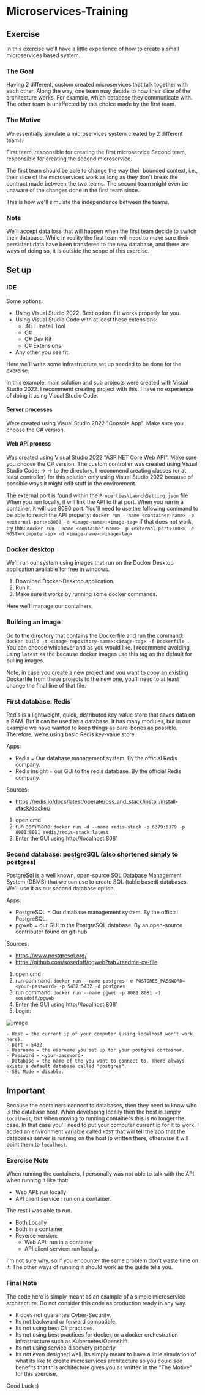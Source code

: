 # Microservices-Training

## Exercise

In this exercise we'll have a little experience of how to create a small microservices based system.

### The Goal

Having 2 different, custom created microservices that talk together with each other.
Along the way, one team may decide to how their slice of the architecture works. For example, which database they communicate with.
The other team is unaffected by this choice made by the first team.

### The Motive

We essentially simulate a microservices system created by 2 different teams.

First team, responsible for creating the first microservice
Second team, responsible for creating the second microservice.

The first team should be able to change the way their bounded context, i.e., their slice of the microservices work as long as they don't break the contract made between the two teams. The second team might even be unaware of the changes done in the first team since.

This is how we'll simulate the independence between the teams.

### Note

We'll accept data loss that will happen when the first team decide to switch their database. While in reality the first team will need to make sure their persistent data have been transfered to the new database, and there are ways of doing so, it is outside the scope of this exercise.

## Set up

### IDE

Some options:
- Using Visual Studio 2022. Best option if it works properly for you.
- Using Visual Studio Code with at least these extensions:
    - .NET Install Tool
    - C#
    - C# Dev Kit
    - C# Extensions
- Any other you see fit.

Here we'll write some infrastructure set up needed to be done for the exercise.

In this example, main solution and sub projects were created with Visual Studio 2022.
I recommend creating project with this. I have no experience of doing it using Visual Studio Code.

#### Server processes
Were created using Visual Studio 2022 "Console App". Make sure you choose the C# version.

#### Web API process
Was created using Visual Studio 2022 "ASP.NET Core Web API". Make sure you choose the C# version.
The custom controller was created using Visual Studio Code: <add> -> <controller> -> <empty controller> to the directory.
I recommend creating classes (or at least controller) for this solution only using Visual Studio 2022 because of possible ways it might edit stuff in the environment.

The external port is found within the `Properties\LaunchSetting.json` file
When you run locally, it will link the API to that port.
When you run in a container, it will use 8080 port. You'll need to use the following command to be able to reach the API properly:
`docker run --name <container-name> -p <external-port>:8080 -d <image-name>:<image-tag>`
if that does not work, try this:
`docker run --name <container-name> -p <external-port>:8080 -e HOST=<computer-ip> -d <image-name>:<image-tag>`

### Docker desktop

We'll run our system using images that run on the Docker Desktop application available for free in windows.

1) Download Docker-Desktop application.
2) Run it.
3) Make sure it works by running some docker commands.

Here we'll manage our containers.

### Building an image
Go to the directory that contains the Dockerfile and run the command:
`docker build -t <image-repository-name>:<image-tag> -f Dockerfile .`
You can choose whichever <image-repository-name> and <image-tag> as you would like. I recommend avoiding using `latest` as the <image-tag> because docker images use this tag as the default for pulling images.

Note, in case you create a new project and you want to copy an existing Dockerfile from these projects to the new one, you'll need to at least change the final line of that file.

### First database: Redis

Redis is a lightweight, quick, distributed key-value store that saves data on a RAM. But it can be used as a database. It has many modules, but in our example we have wanted to keep things as bare-bones as possible. Therefore, we're using basic Redis key-value store.

Apps:
- Redis = Our database management system. By the official Redis company.
- Redis insight = our GUI to the redis database. By the official Redis company.

Sources:
- https://redis.io/docs/latest/operate/oss_and_stack/install/install-stack/docker/

1) open cmd
2) run command: `docker run -d --name redis-stack -p 6379:6379 -p 8001:8001 redis/redis-stack:latest`
3) Enter the GUI using http://localhost:8081

### Second database: postgreSQL (also shortened simply to postgres)

PostgreSql is a well known, open-source SQL Database Management System (DBMS) that we can use to create SQL (table based) databases. We'll use it as our second database option.

Apps:
- PostgreSQL = Our database management system. By the official PostgreSQL.
- pgweb = our GUI to the PostgreSQL database. By an open-source contributer found on git-hub

Sources:
- https://www.postgresql.org/
- https://github.com/sosedoff/pgweb?tab=readme-ov-file

1) open cmd
2) run command: `docker run --name postgres -e POSTGRES_PASSWORD=<your-password> -p 5432:5432 -d postgres`
3) run command: `docker run --name pgweb -p 8081:8081 -d sosedoff/pgweb`
4) Enter the GUI using http://localhost:8081
5) Login:

![image](https://github.com/user-attachments/assets/9ff10f9d-a9fa-4069-8d1d-3f94ba6b280f)

    - Host = the current ip of your computer (using localhost won't work here).
    - port = 5432
    - Username = the username you set up for your postgres container.
    - Password = <your-password>
    - Database = the name of the you want to connect to. There always exists a default database called "postgres".
    - SSL Mode = disable.

## Important

Because the containers connect to databases, then they need to know who is the database host. When developing locally then the host is simply `localhost`, but when moving to running containers this is no longer the case.
In that case you'll need to put your computer current ip for it to work.
I added an environment variable called `HOST` that will tell the app that the databases server is running on the host ip written there, otherwise it will point them to `localhost`.


### Exercise Note
When running the containers, I personally was not able to talk with the API when running it like that:
- Web API: run locally
- API client service : run on a container.

The rest I was able to run.
- Both Locally
- Both in a container
- Reverse version:
    - Web API: run in a container
    - API client service: run locally.

I'm not sure why, so if you encounter the same problem don't waste time on it. The other ways of running it should work as the guide tells you.

### Final Note

The code here is simply meant as an example of a simple microservice architecture. Do not consider this code as production ready in any way.
- It does not guarantee Cyber-Security.
- Its not backward or forward compatible.
- Its not using best C# practices.
- Its not using best practices for docker, or a docker orchestration infrastructure such as Kubernetes/Openshift.
- Its not using service discovery properly
- Its not even designed well.
Its simply meant to have a little simulation of what its like to create microservices architecture so you could see benefits that this architecture gives you as written in the "The Motive" for this exercise.

Good Luck :)
